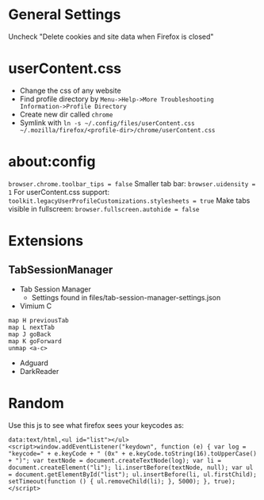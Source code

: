 # General Settings
Uncheck "Delete cookies and site data when Firefox is closed"

# userContent.css
- Change the css of any website
- Find profile directory by `Menu->Help->More Troubleshooting Information->Profile Directory`
- Create new dir called `chrome`
- Symlink with `ln -s ~/.config/files/userContent.css ~/.mozilla/firefox/<profile-dir>/chrome/userContent.css`

# about:config
`browser.chrome.toolbar_tips = false`
Smaller tab bar:
`browser.uidensity = 1`
For userContent.css support:
`toolkit.legacyUserProfileCustomizations.stylesheets = true`
Make tabs visible in fullscreen:
`browser.fullscreen.autohide = false`

# Extensions
## TabSessionManager
- Tab Session Manager
  - Settings found in files/tab-session-manager-settings.json
- Vimium C
```
map H previousTab
map L nextTab
map J goBack
map K goForward
unmap <a-c>
```
- Adguard
- DarkReader

# Random
Use this js to see what firefox sees your keycodes as:
```
data:text/html,<ul id="list"></ul><script>window.addEventListener("keydown", function (e) { var log = "keycode=" + e.keyCode + " (0x" + e.keyCode.toString(16).toUpperCase() + ")"; var textNode = document.createTextNode(log); var li = document.createElement("li"); li.insertBefore(textNode, null); var ul = document.getElementById("list"); ul.insertBefore(li, ul.firstChild); setTimeout(function () { ul.removeChild(li); }, 5000); }, true);</script>
```

